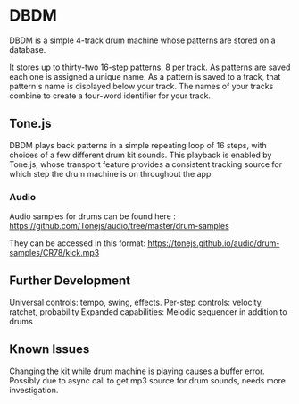 # DBDM

DBDM is a simple 4-track drum machine whose patterns are stored on a database.

It stores up to thirty-two 16-step patterns, 8 per track. As patterns are saved each one is assigned a unique name. As a pattern is saved to a track, that pattern's name is displayed below your track. The names of your tracks combine to create a four-word identifier for your track.

## Tone.js

DBDM plays back patterns in a simple repeating loop of 16 steps, with choices of a few different drum kit sounds. This playback is enabled by Tone.js, whose transport feature provides a consistent tracking source for which step the drum machine is on throughout the app.

### Audio

Audio samples for drums can be found here : https://github.com/Tonejs/audio/tree/master/drum-samples

They can be accessed in this format: https://tonejs.github.io/audio/drum-samples/CR78/kick.mp3

## Further Development

Universal controls: tempo, swing, effects.
Per-step controls: velocity, ratchet, probability
Expanded capabilities: Melodic sequencer in addition to drums

## Known Issues

Changing the kit while drum machine is playing causes a buffer error. Possibly due to async call to get mp3 source for drum sounds, needs more investigation.
